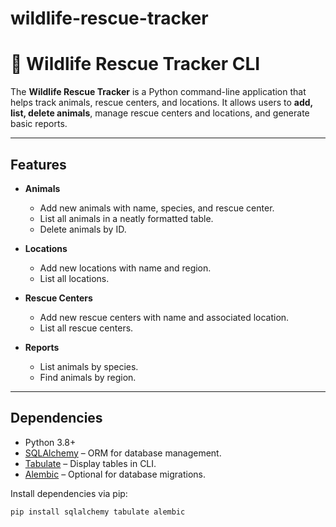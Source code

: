 # wildlife-rescue-tracker
# 🐾 Wildlife Rescue Tracker CLI

The **Wildlife Rescue Tracker** is a Python command-line application that helps track animals, rescue centers, and locations. It allows users to **add, list, delete animals**, manage rescue centers and locations, and generate basic reports.

---

## **Features**

- **Animals**
  - Add new animals with name, species, and rescue center.
  - List all animals in a neatly formatted table.
  - Delete animals by ID.
  
- **Locations**
  - Add new locations with name and region.
  - List all locations.

- **Rescue Centers**
  - Add new rescue centers with name and associated location.
  - List all rescue centers.

- **Reports**
  - List animals by species.
  - Find animals by region.

---

## **Dependencies**

- Python 3.8+
- [SQLAlchemy](https://www.sqlalchemy.org/) – ORM for database management.
- [Tabulate](https://pypi.org/project/tabulate/) – Display tables in CLI.
- [Alembic](https://alembic.sqlalchemy.org/) – Optional for database migrations.

Install dependencies via pip:

```bash
pip install sqlalchemy tabulate alembic
